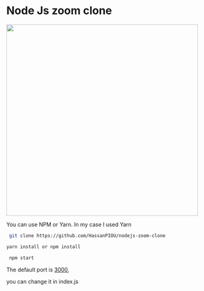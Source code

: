 # Node Js zoom clone



<img style='width:500px' src="https://lh5.googleusercontent.com/NBn67baN0-8JYcp0n4lwkoiRfWSarZgz-go2LZ-NsRuSvSrupRGDbzPHvN5Rvicu14wB_NFuFOK3WoghixmX=w2940-h5226-rw" />


You can use NPM or Yarn. In my case I used Yarn

```bash
 git clone https://github.com/HassanPIOU/nodejs-zoom-clone
```

```bash
yarn install or npm install
```

```bash
 npm start
```

The default port is [3000](https://localhost:3000),

you can change it in index.js
